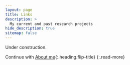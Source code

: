 ```yaml
---
layout: page
title: Links
description: >
  My current and past research projects
hide_description: true
sitemap: false
---
```


Under construction.


Continue with [About me](about.md){:.heading.flip-title}
{:.read-more}
